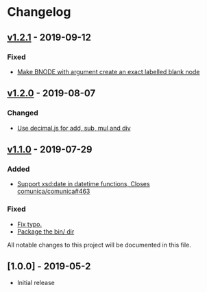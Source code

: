 # Changelog

<a name="v1.2.1"></a>
## [v1.2.1](https://github.com/comunica/sparqlee/compare/v1.2.0...v1.2.1) - 2019-09-12

### Fixed
* [Make BNODE with argument create an exact labelled blank node](https://github.com/comunica/sparqlee/commit/64eeab767c926052538a572c1878b5e1a9fa4e7f)

<a name="v1.2.0"></a>
## [v1.2.0](https://github.com/comunica/sparqlee/compare/v1.1.0...v1.2.0) - 2019-08-07

### Changed
* [Use decimal.js for add, sub, mul and div](https://github.com/comunica/sparqlee/commit/1b70578e5a9425f39e9d6432ee6a6ea740dc81ce)

<a name="v1.1.0"></a>
## [v1.1.0](https://github.com/comunica/sparqlee/compare/v1.0.0...v1.1.0) - 2019-07-29

### Added
* [Support xsd:date in datetime functions, Closes comunica/comunica#463](https://github.com/comunica/sparqlee/commit/a282f6406efd9380ec5bf2e3a95204d82d6738fc)

### Fixed
* [Fix typo.](https://github.com/comunica/sparqlee/commit/6cefc786a10080d65b171babc95ac06bab87a05e)
* [Package the bin/ dir](https://github.com/comunica/sparqlee/commit/e401eba5c92c3535a226f9d5dc29328a634d895f)

All notable changes to this project will be documented in this file.

<a name="1.0.0"></a>
## [1.0.0] - 2019-05-2

* Initial release
